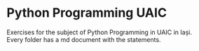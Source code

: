 # Python Programming UAIC
Exercises for the subject of Python Programming in UAIC in Iași.  
Every folder has a md document with the statements.
